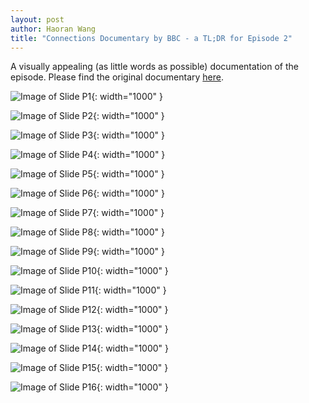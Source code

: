 ```yaml
---
layout: post
author: Haoran Wang
title: "Connections Documentary by BBC - a TL;DR for Episode 2"
---
```


A visually appealing (as little words as possible) documentation of the episode.
Please find the original documentary [here](https://archive.org/details/connections-1978-complete-first-series/Connections+(1978)+-+Season+01/Connections+(1978)+-+S01E02+-+Death+in+the+Morning.mp4).

![Image of Slide P1](/assets/images/Manus_et_Machina_course_images/25-02-03-tldr/p1.PNG ){: width="1000" }

![Image of Slide P2](/assets/images/Manus_et_Machina_course_images/25-02-03-tldr/p2.PNG ){: width="1000" }

![Image of Slide P3](/assets/images/Manus_et_Machina_course_images/25-02-03-tldr/p3.PNG ){: width="1000" }

![Image of Slide P4](/assets/images/Manus_et_Machina_course_images/25-02-03-tldr/p4.PNG ){: width="1000" }

![Image of Slide P5](/assets/images/Manus_et_Machina_course_images/25-02-03-tldr/p5.PNG ){: width="1000" }

![Image of Slide P6](/assets/images/Manus_et_Machina_course_images/25-02-03-tldr/p6.PNG ){: width="1000" }

![Image of Slide P7](/assets/images/Manus_et_Machina_course_images/25-02-03-tldr/p7.PNG ){: width="1000" }

![Image of Slide P8](/assets/images/Manus_et_Machina_course_images/25-02-03-tldr/p8.PNG ){: width="1000" }

![Image of Slide P9](/assets/images/Manus_et_Machina_course_images/25-02-03-tldr/p9.PNG ){: width="1000" }

![Image of Slide P10](/assets/images/Manus_et_Machina_course_images/25-02-03-tldr/p10.PNG ){: width="1000" }

![Image of Slide P11](/assets/images/Manus_et_Machina_course_images/25-02-03-tldr/p11.PNG ){: width="1000" }

![Image of Slide P12](/assets/images/Manus_et_Machina_course_images/25-02-03-tldr/p12.PNG ){: width="1000" }

![Image of Slide P13](/assets/images/Manus_et_Machina_course_images/25-02-03-tldr/p13.PNG ){: width="1000" }

![Image of Slide P14](/assets/images/Manus_et_Machina_course_images/25-02-03-tldr/p14.PNG ){: width="1000" }

![Image of Slide P15](/assets/images/Manus_et_Machina_course_images/25-02-03-tldr/p15.PNG ){: width="1000" }

![Image of Slide P16](/assets/images/Manus_et_Machina_course_images/25-02-03-tldr/p16.PNG ){: width="1000" }
